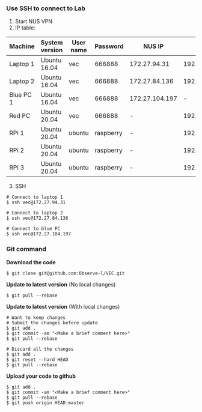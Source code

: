 ### Use SSH to connect to Lab

1. Start NUS VPN
2. IP table:

| Machine   | System version | User name | Password  | NUS IP         | Lab IP        |
| --------- | -------------- | --------- | --------- | -------------- | ------------- |
| Laptop 1  | Ubuntu 16.04   | vec       | 666888    | 172.27.94.31   | 192.168.1.122 |
| Laptop 2  | Ubuntu 16.04   | vec       | 666888    | 172.27.84.136  | 192.168.1.125 |
| Blue PC 1 | Ubuntu 16.04   | vec       | 666888    | 172.27.104.197 | -             |
| Red PC    | Ubuntu 20.04   | vec       | 666888    | -              | 192.168.1.117 |
| RPi 1     | Ubuntu 20.04   | ubuntu    | raspberry | -              | 192.168.1.119 |
| RPi 2     | Ubuntu 20.04   | ubuntu    | raspberry | -              | 192.168.1.121 |
| RPi 3     | Ubuntu 20.04   | ubuntu    | raspberry | -              | 192.168.1.124 |

3. SSH

```shell
# Connect to laptop 1
$ ssh vec@172.27.94.31

# Connect to laptop 2
$ ssh vec@172.27.84.136

# Connect to blue PC
$ ssh vec@172.27.104.197
```

### Git command

**Download the code**

```shell
$ git clone git@github.com:Observe-l/VEC.git
```

**Update to latest version** (No local changes)

``` shell
$ git pull --rebase
```

**Update to latest version** (With local changes)

```shell
# Want to keep changes
# Submit the changes before update
$ git add .
$ git commit -am "<Make a brief comment here>"
$ git pull --rebase

# Discard all the changes
$ git add .
$ git reset --hard HEAD
$ git pull --rebase
```

**Upload your code to github**

``` shell
$ git add .
$ git commit -am "<Make a brief comment here>"
$ git pull --rebase
$ git push origin HEAD:master
```

